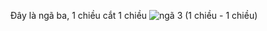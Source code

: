 Đây là ngã ba, 1 chiều cắt 1 chiều
![ngã 3 (1 chiều - 1 chiều)](https://3dwarehouse.sketchup.com/warehouse/v1.0/publiccontent/cd465168-1170-4796-a54b-94035d964812)